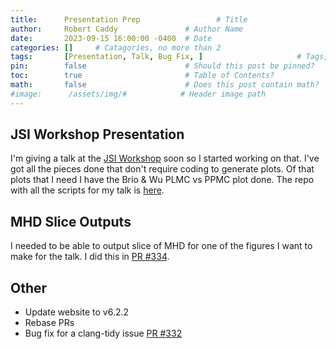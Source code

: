 ```yaml
---
title:      Presentation Prep                 # Title
author:     Robert Caddy               # Author Name
date:       2023-09-15 16:00:00 -0400  # Date
categories: []     # Catagories, no more than 2
tags:       [Presentation, Talk, Bug Fix, ]                     # Tags, any number
pin:        false                      # Should this post be pinned?
toc:        true                       # Table of Contents?
math:       false                      # Does this post contain math?
#image:      /assets/img/#            # Header image path
---
```


## JSI Workshop Presentation

I'm giving a talk at the [JSI Workshop](https://jsi.umd.edu/jsi-workshop-2023/) soon so I started working on that. I've got all the pieces done that don't require coding to generate plots. Of that plots that I need I have the Brio & Wu PLMC vs PPMC plot done. The repo with all the scripts for my talk is [here](https://github.com/bcaddy/JSI_Workshop_Talk_2023).

## MHD Slice Outputs

I needed to be able to output slice of MHD for one of the figures I want to make for the talk. I did this in [PR #334](https://github.com/cholla-hydro/cholla/pull/334).

## Other

- Update website to v6.2.2
- Rebase PRs
- Bug fix for a clang-tidy issue [PR #332](https://github.com/cholla-hydro/cholla/pull/332)